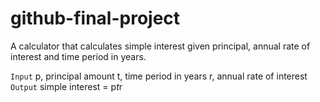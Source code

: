 # github-final-project

A calculator that calculates simple interest given principal, annual rate of interest and time period in years.

`Input`
   p, principal amount
   t, time period in years
   r, annual rate of interest
`Output`
   simple interest = p*t*r
